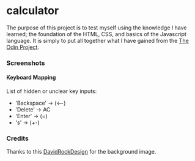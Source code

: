 # calculator
The purpose of this project is to test myself using the knowledge I have learned; the foundation of the HTML, CSS, and basics of the Javascript language. It is simply to put all together what I have gained from the [The Odin Project](theodinproject.com).

### Screenshots

#### Keyboard Mapping
List of hidden or unclear key inputs: 
* 'Backspace' -> (<--)
* 'Delete' -> AC
* 'Enter' -> (=)
* 's' -> (+-)

### Credits
Thanks to this [DavidRockDesign](https://pixabay.com/vectors/triangles-polygon-color-pink-1430105/) for the background image.
